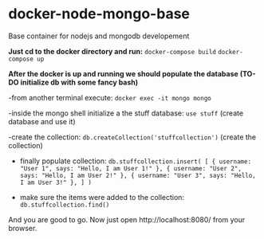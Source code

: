 # docker-node-mongo-base
Base container for nodejs and mongodb developement

**Just cd to the docker directory and run:**
`docker-compose build`
`docker-compose up`

**After the docker is up and running we should populate the database (TO-DO initialize db with some fancy bash)**

-from another terminal execute:
`docker exec -it mongo mongo`

-inside the mongo shell initialize a the stuff database:
`use stuff` (create database and use it)

-create the collection:
 `db.createCollection('stuffcollection')` (create the collection)
 
- finally populate collection:
`db.stuffcollection.insert(
   [
     { username: "User 1", says: "Hello, I am User 1!" },
     { username: "User 2", says: "Hello, I am User 2!" },
     { username: "User 3", says: "Hello, I am User 3!" },
   ]
)`

- make sure the items were added to the collection:
`db.stuffcollection.find()`

And you are good to go. 
Now just open http://localhost:8080/ from your browser.
